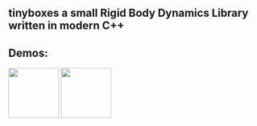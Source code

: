 ## tinyboxes a small Rigid Body Dynamics Library written in modern C++

## Demos:

<img src = "https://i.postimg.cc/d3tPpnZC/Wrecking-Ball-Screenshot.gif" width=100 height=100>
<img src = "https://i.postimg.cc/XJgkTwTS/Driving-Screenshot.gif" width=100 height=100>

